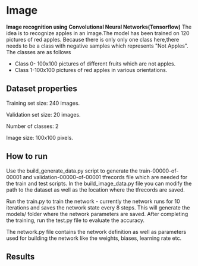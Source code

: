 # Image
**Image recognition using Convolutional Neural Networks(Tensorflow)**
The idea is to recognize apples in an image.The model has been trained on 120 pictures of red apples.
Because there is only only one class here,there needs to be a class with negative samples which represents "Not Apples".
The classes are as follows
  * Class 0- 100x100 pictures of different fruits which are not apples.
  * Class 1-100x100 pictures of red apples in various orientations.
  
 ## Dataset properties ##

Training set size: 240 images.

Validation set size: 20 images.

Number of classes: 2

Image size: 100x100 pixels.

## How to run ##

Use the build_generate_data.py script to generate the train-00000-of-00001 and validation-00000-of-00001 tfrecords file which are needed for the train and test scripts. In the build_image_data.py file you can modify the path to the dataset as well as the location where the tfrecords are saved.

Run the train.py to train the network - currently the network runs for 10 iterations and saves the network state every 8 steps. This will generate the models/ folder where the network parameters are saved.
After completing the training, run the test.py file to evaluate the accuracy.

The network.py file contains the network definition as well as parameters used for building the network like the weights, biases, learning rate etc.

## Results ##
